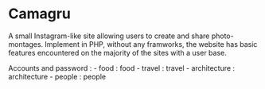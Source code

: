# Camagru
A small Instagram-like site allowing users to create and share photo-montages. Implement in PHP, without any framworks, the website has basic features encountered on the majority of the sites with a user base.


Accounts and password :
    - food : food
    - travel : travel
    - architecture : architecture
    - people : people
